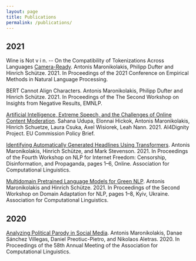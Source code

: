 ```yaml
---
layout: page
title: Publications
permalink: /publications/
---
```



## 2021

Wine is Not v i n. -- On the Compatibility of Tokenizations Across Languages [Camera-Ready](https://arxiv.org/abs/2109.05772). Antonis Maronikolakis, Philipp Dufter and Hinrich Schütze. 2021. In Proceedings of the 2021 Conference on Empirical Methods in Natural Language Processing.

BERT Cannot Align Characters. Antonis Maronikolakis, Philipp Dufter and Hinrich Schütze. 2021. In Proceedings of the The Second Workshop on Insights from Negative Results, EMNLP.

[Artificial Intelligence, Extreme Speech, and the Challenges of Online Content Moderation](https://doi.org/10.5282/ubm/epub.76087). Sahana Udupa, Elonnai Hickok, Antonis Maronikolakis, Hinrich Schuetze, Laura Csuka, Axel Wisiorek, Leah Nann. 2021. AI4Dignity Project. EU Commission Policy Brief.

[Identifying Automatically Generated Headlines Using Transformers](https://www.aclweb.org/anthology/2021.nlp4if-1.1/). Antonis Maronikolakis, Hinrich Schütze, and Mark Stevenson. 2021. In Proceedings of the Fourth Workshop on NLP for Internet Freedom: Censorship, Disinformation, and Propaganda, pages 1–6, Online. Association for Computational Linguistics.

[Multidomain Pretrained Language Models for Green NLP](https://www.aclweb.org/anthology/2021.adaptnlp-1.1/). Antonis Maronikolakis and Hinrich Schütze. 2021. In Proceedings of the Second Workshop on Domain Adaptation for NLP, pages 1–8, Kyiv, Ukraine. Association for Computational Linguistics.

## 2020

[Analyzing Political Parody in Social Media](https://www.aclweb.org/anthology/2020.acl-main.403). Antonis Maronikolakis, Danae Sánchez Villegas, Daniel Preotiuc-Pietro, and Nikolaos Aletras. 2020. In Proceedings of the 58th Annual Meeting of the Association for Computational Linguistics.
